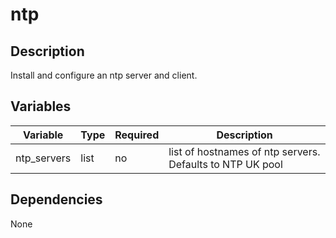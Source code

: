 # ntp

## Description

Install and configure an ntp server and client.

## Variables

| Variable      | Type | Required | Description                                               |
| ------------- | ---  | -------- | -------------                                             |
| ntp_servers   | list | no       | list of hostnames of ntp servers. Defaults to NTP UK pool |

## Dependencies

None
